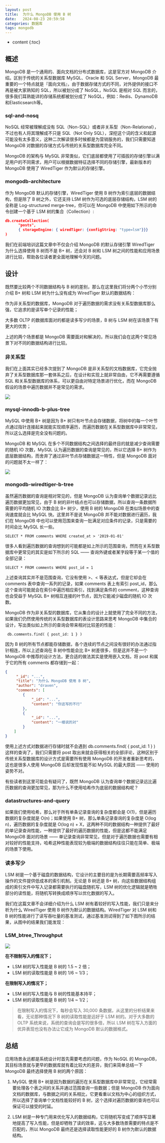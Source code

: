 ```yaml
---
layout: post
title:  为什么 MongoDB 使用 B 树
date:   2024-08-23 20:59:58
categories: 数据库
tags: mongodb
---
```


* content
{:toc}

## 概述
MongoDB 是一个通用的、面向文档的分布式数据库，这是官方对 MongoDB 介绍。区别于传统的关系型数据库 MySQL、Oracle 和 SQL Server，MongoDB 最重要的一个特点就是『面向文档』，由于数据存储方式的不同，对外提供的接口不再是被大家熟知的 SQL，所以被划分成了 NoSQL，NoSQL 是相对 SQL 而言的，很多我们耳熟能详的存储系统都被划分成了 NoSQL，例如：Redis、DynamoDB和Elasticsearch等。

### sql-and-nosq
NoSQL 经常被理解成没有 SQL（Non-SQL）或者非关系型（Non-Relational），不过也有人将其理解成不只是 SQL（Not Only SQL），深挖这个词的含义和起源可能没有太多意义，这种二次解读很多时候都是为营销服务的，我们只需要知道 MongoDB 对数据的存储方式与传统的关系型数据库完全不同。

MongoDB 的架构与 MySQL 非常类似，它们底层都使用了可插拔的存储引擎以满足用户的不同需求，用户可以根据数据特征选择不同的存储引擎，最新版本的 MongoDB 使用了 WiredTiger 作为默认的存储引擎。

### mongodb-architecture
作为 MongoDB 默认的存储引擎，WiredTiger 使用 B 树作为索引底层的数据结构，但是除了 B 树之外，它还支持 LSM 树作为可选的底层存储结构，LSM 树的全称是 Log-structured merge-tree，你可以在 MongoDB 中使用如下所示的命令创建一个基于 LSM 树的集合（Collection）:
``` json
db.createCollection(    
      "posts",  
      { storageEngine: { wiredTiger: {configString: "type=lsm"}}}
)
```
我们在前端培训这篇文章中不仅会介绍 MongoDB 的默认存储引擎 WiredTiger 为什么选择使用 B 树而不是 B+ 树，还会对 B 树和 LSM 树之间的性能和应用场景进行比较，帮助各位读者更全面地理解今天的问题。

## 设计
既然要比较两个不同数据结构与 B 树的差别，那么在这里我们将分两个小节分别介绍 B+ 树和 LSM 树为什么没有成为 WiredTiger 默认的数据结构：

作为非关系型的数据库，MongoDB 对于遍历数据的需求没有关系型数据库那么强，它追求的是读写单个记录的性能；

大多数 OLTP 的数据库面对的都是读多写少的场景，B 树与 LSM 树在该场景下有更大的优势；

上述的两个场景都是 MongoDB 需要面对和解决的，所以我们会在这两个常见场景下对不同的数据结构进行比较。

### 非关系型
我们在上面其实已经多次提到了 MongoDB 是非关系型的文档数据库，它完全抛弃了关系型数据库那一套体系之后，在设计和实现上就非常自由，它不再需要遵循 SQL 和关系型数据库的体系，可以更自由对特定场景进行优化，而在 MongoDB 假设的场景中遍历数据并不是常见的需求。

![](/assets/3565419873-61cd14669df1f.jpeg)

### mysql-innodb-b-plus-tree
MySQL 中使用 B+ 树是因为 B+ 树只有叶节点会存储数据，将树中的每一个叶节点通过指针连接起来就能实现顺序遍历，而遍历数据在关系型数据库中非常常见，所以这么选择是完全没有问题的。

MongoDB 和 MySQL 在多个不同数据结构之间选择的最终目的就是减少查询需要的随机 IO 次数，MySQL 认为遍历数据的查询是常见的，所以它选择 B+ 树作为底层数据结构，而舍弃了通过非叶节点存储数据这一特性，但是 MongoDB 面对的问题就不太一样了：

![](/assets/3054923785-61cd14796e91e.jpeg)

### mongodb-wiredtiger-b-tree
虽然遍历数据的查询是相对常见的，但是 MongoDB 认为查询单个数据记录远比遍历数据更加常见，由于 B 树的非叶结点也可以存储数据，所以查询一条数据所需要的平均随机 IO 次数会比 B+ 树少，使用 B 树的 MongoDB 在类似场景中的查询速度就会比 MySQL 快。这里并不是说 MongoDB 并不能对数据进行遍历，我们在 MongoDB 中也可以使用范围来查询一批满足对应条件的记录，只是需要的时间会比 MySQL 长一些。

``SELECT * FROM comments WHERE created_at > '2019-01-01'``

很多人看到遍历数据的查询想到的可能都是如上所示的范围查询，然而在关系型数据库中更常见的其实是如下所示的 SQL —— 查询外键或者某字段等于某一个值的全部记录：

``SELECT * FROM comments WHERE post_id = 1``

上述查询其实并不是范围查询，它没有使用 >、< 等表达式，但是它却会在 comments 表中查询一系列的记录，如果 comments 表上有索引 post_id，那么这个查询可能就会在索引中遍历相应索引，找到满足条件的 comment，这种查询也会受益于 MySQL B+ 树相互连接的叶节点，因为它能减少磁盘的随机 IO 次数。

MongoDB 作为非关系型的数据库，它从集合的设计上就使用了完全不同的方法，如果我们仍然使用传统的关系型数据库的表设计思路来思考 MongoDB 中集合的设计，写出类似如上所示的查询会带来相对比较差的性能：

`` db.comments.find( { post_id: 1 } )``

因为 B 树的所有节点都能存储数据，各个连续的节点之间没有很好的办法通过指针相连，所以上述查询在 B 树中性能会比 B+ 树差很多，但是这并不是一个 MongoDB 中推荐的设计方法，更合适的做法其实是使用嵌入文档，将 post 和属于它的所有 comments 都存储到一起：

``` json
{    
     "_id": "...",    
     "title": "为什么 MongoDB 使用 B 树",    
     "author": "draven",    
     "comments": [        
        {            
            "_id": "...",            
            "content": "你这写的不行"        
        },        
        {           
            "_id": "...",            
            "content": "一楼说的对"        
        }    
    ]
}
```

使用上述方式对数据进行存储时就不会遇到 db.comments.find( { post_id: 1 } ) 这样的查询了，我们只需要将 post 取出来就会获得相关的全部评论，这种区别于传统关系型数据库的设计方式是需要所有使用 MongoDB 的开发者重新思考的，这也是很多人使用 MongoDB 后却发现性能不如 MySQL 的最大原因 —— 使用的姿势不对。

有些读者到这里可能会有疑问了，既然 MongoDB 认为查询单个数据记录远比遍历数据的查询更加常见，那为什么不使用哈希作为底层的数据结构呢？

### datastructures-and-query
如果我们使用哈希，那么对于所有单条记录查询的复杂度都会是 O(1)，但是遍历数据的复杂度就是 O(n)；如果使用 B+ 树，那么单条记录查询的复杂度是 O(log n)，遍历数据的复杂度就是 O(log n) + X，这两种不同的数据结构一种提供了最好的单记录查询性能，一种提供了最好的遍历数据的性能，但是这都不能满足 MongoDB 面对的场景 —— 单记录查询非常常见，但是对于遍历数据也需要有相对较好的性能支持，哈希这种性能表现较为极端的数据结构往往只能在简单、极端的场景下使用。

### 读多写少
LSM 树是一个基于磁盘的数据结构，它设计的主要目的是为长期需要高频率写入操作的文件提供低成本的索引机制。无论是 B 树还是 B+ 树，向这些数据结构组成的索引文件中写入记录都需要执行的磁盘随机写，LSM 树的优化逻辑就是牺牲部分的读性能，将随机写转换成顺序写以优化数据的写入。

我们在这篇文章不会详细介绍为什么 LSM 树有着较好的写入性能，我们只是来分析为什么 WiredTiger 使用 B 树作为默认的数据结构。WiredTiger 对 LSM 树和 B 树的性能进行了读写吞吐量的基准测试，通过基准测试得到了如下图所示的结果，从图中的结果我们能发现：

### LSM_btree_Throughput
![](/assets/1797091397-61cd14e6254c0.jpeg)

**在不限制写入的情况下；**

- LSM 树的写入性能是 B 树的 1.5 ~ 2 倍；
- LSM 树的读取性能是 B 树的 1/6 ~ 1/3；

**在限制写入的情况下；**

- LSM 树的写入性能与 B 树的性能基本持平；
- LSM 树的读取性能是 B 树的 1/4 ~ 1/2；

> 在限制写入的情况下，每秒会写入 30,000 条数据，从这里的分析结果来看，无论那种情况下 B 树的读取性能是远好于 LSM 树的。对于大多数的 OLTP 系统来说，系统的查询会是写的很多倍，所以 LSM 树在写入方面的优异表现也没有办法让它成为 MongoDB 默认的数据格式。

## 总结
应用场景永远都是系统设计时首先需要考虑的问题，作为 NoSQL 的 MongoDB，其目标场景就与更早的数据库就有着比较大的差异，我们来简单总结一下 MongoDB 最终选择使用 B 树的两个原因：

1. MySQL 使用 B+ 树是因为数据的遍历在关系型数据库中非常常见，它经常需要处理各个表之间的关系并通过范围查询一些数据；但是 MongoDB 作为面向文档的数据库，与数据之间的关系相比，它更看重以文档为中心的组织方式，所以选择了查询单个文档性能较好的 B 树，这个选择对遍历数据的查询也可以保证可以接受的时延。

2. LSM 树是一种专门用来优化写入的数据结构，它将随机写变成了顺序写显著地提高了写入性能，但是却牺牲了读的效率，这与大多数场景需要的特点是不匹配的，所以 MongoDB 最终还是选择读取性能更好的 B 树作为默认的数据结构。